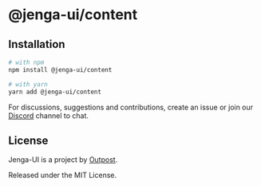 # @jenga-ui/content

## Installation

```sh
# with npm
npm install @jenga-ui/content

# with yarn
yarn add @jenga-ui/content
```

For discussions, suggestions and contributions, create an issue or join our [Discord](https://discord.gg/sHnHPnAPZj) channel to chat.

## License

Jenga-UI is a project by [Outpost](https://outpost.run).

Released under the MIT License.
